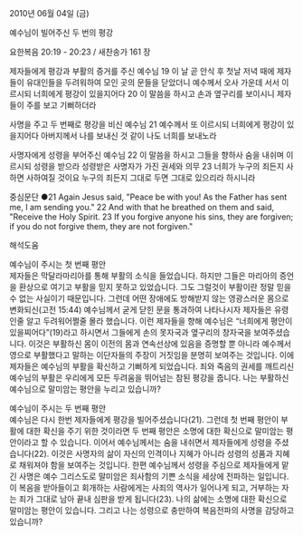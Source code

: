 2010년 06월 04일 (금)

예수님이 빌어주신 두 번의 평강



요한복음 20:19 - 20:23 / 새찬송가 161 장


제자들에게 평강과 부활의 증거를 주신 예수님 
19 이 날 곧 안식 후 첫날 저녁 때에 제자들이 유대인들을 두려워하여 모인 곳의 문들을 닫았더니 예수께서 오사 가운데 서서 이르시되 너희에게 평강이 있을지어다 20 이 말씀을 하시고 손과 옆구리를 보이시니 제자들이 주를 보고 기뻐하더라  

사명을 주고 두 번째로 평강을 비신 예수님 
21 예수께서 또 이르시되 너희에게 평강이 있을지어다 아버지께서 나를 보내신 것 같이 나도 너희를 보내노라  

사명자에게 성령을 부어주신 예수님 
22 이 말씀을 하시고 그들을 향하사 숨을 내쉬며 이르시되 성령을 받으라  성령받은 사명자가 가진 권세와 의무 23 너희가 누구의 죄든지 사하면 사하여질 것이요 누구의 죄든지 그대로 두면 그대로 있으리라 하시니라   

중심문단 ●21 Again Jesus said, "Peace be with you! As the Father has sent me, I am sending you." 22 And with that he breathed on them and said, "Receive the Holy Spirit. 23 If you forgive anyone his sins, they are forgiven; if you do not forgive them, they are not forgiven."

해석도움





예수님이 주시는 첫 번째 평안   
제자들은 막달라마리아를 통해 부활의 소식을 들었습니다. 하지만 그들은 마리아의 증언을 환상으로 여기고 부활을 믿지 못하고 있었습니다. 그도 그럴것이 부활이란 정말 믿을수 없는 사실이기 때문입니다. 그런데 어떤 장애에도 방해받지 않는 영광스러운 몸으로 변화되신(고전 15:44) 예수님께서 굳게 닫힌 문을 통과하여 나타나시자 제자들은 유령인줄 알고 두려워어쩔줄 몰라 했습니다. 이런 제자들을 향해 예수님은 “너희에게 평안이 있을찌어다”(19)라고 하시면서 그들에게 손의 못자국과 옆구리의 창자국을 보여주셨습니다. 이것은 부활하신 몸이 이전의 몸과 연속선상에 있음을 증명할 뿐 아니라 예수께서 영으로 부활했다고 말하는 이단자들의 주장이 거짓임을 분명히 보여주는 것입니다. 이에 제자들은 예수님의 부활을 확신하고 기뻐하게 되었습니다. 죄와 죽음의 권세를 깨트리신 예수님의 부활은 우리에게 모든 두려움을 뛰어넘는 참된 평강을 줍니다. 나는 부활하신 예수님으로 말미암는 평안을 누리고 있습니까?   

예수님이 주시는 두 번째 평안   
예수님은 다시 한번 제자들에게 평강을 빌어주셨습니다(21). 그런데 첫 번째 평안이 부활에 대한 확신을 주기 위한 것이라면 두 번째 평안은 소명에 대한 확신으로 말미암는 평안이라고 할 수 있습니다. 이어서 예수님께서는 숨을 내쉬면서 제자들에게 성령을 주셨습니다(22). 이것은 사명자의 삶이 자신의 인격이나 지혜가 아니라 성령의 성품과 지혜로 채워져야 함을 보여주는 것입니다. 한편 예수님께서 성령을 주심으로 제자들에게 맡긴 사명은 예수 그리스도로 말미암은 죄사함의 기쁜 소식을 세상에 전파하는 일입니다. 이 복음을 받아들이고 회개하는 사람에게는 사죄의 역사가 일어나게 되고, 거부하는 자는 죄가 그대로 남아 끝내 심판을 받게 됩니다(23). 나의 삶에는 소명에 대한 확신으로 말미암는 평안이 있습니다. 그리고 나는 성령으로 충만하여 복음전파의 사명을 감당하고 있습니까?